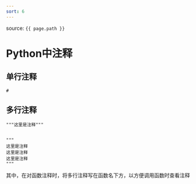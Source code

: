 ```yaml
---
sort: 6
---
```


source: `{{ page.path }}`
# Python中注释

## 单行注释

    # 

## 多行注释

    """这里是注释"""


    """
    这里是注释
    这里是注释
    这里是注释
    """

其中，在对函数注释时，将多行注释写在函数名下方，以方便调用函数时查看注释